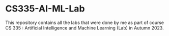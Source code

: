 # CS335-AI-ML-Lab
This repository contains all the labs that were done by me as part of course CS 335 : Artificial Intelligence and Machine Learning (Lab) in Autumn 2023.
